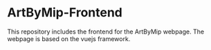 # ArtByMip-Frontend
This repository includes the frontend for the ArtByMip webpage. The webpage is based on the vuejs  framework.
